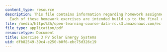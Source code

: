 ```yaml
---
content_type: resource
description: This file contains information regarding homework assignment instructions.
  Each of these homework exercises are intended build up to the final report.
file: /media/https%3A/open-learning-course-data-rc.s3.amazonaws.com/ec-s07-photovoltaic-solar-energy-systems-fall-2004/dfb8254939c4e250b0f6ebc75d326c19_MITEC_S07F04_exercise_3.pdf
file_type: application/pdf
resourcetype: Document
title: Exercise 3 PV Solar Energy Systems
uid: dfb82549-39c4-e250-b0f6-ebc75d326c19
---
```

